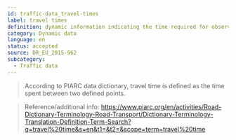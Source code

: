 ```yaml
---
id: traffic-data_travel-times
label: travel times
definition: dynamic information indicating the time required for observed vehicles to cross a specific road link or to travel from a given point to another over a specified route under prevailing traffic conditions.
category: Dynamic data
language: en
status: accepted
source: DR_EU_2015-962
subcategory:
  - Traffic data
---
```


>According to PIARC data dictionary, travel time is defined as the time spent between two defined points.

>Reference/additional info: https://www.piarc.org/en/activities/Road-Dictionary-Terminology-Road-Transport/Dictionary-Terminology-Translation-Definition-Term-Search?q=travel%20time&s=en&t1=&t2=&scope=term=travel%20time

